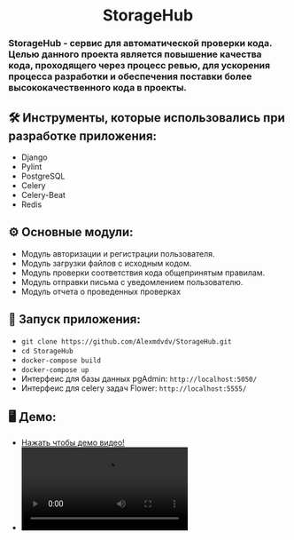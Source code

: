 <h1 align="center"> 
StorageHub
</h1>
<h3>
StorageHub - сервис для автоматической проверки кода. 
Целью данного проекта является повышение качества кода, 
проходящего через процесс ревью, для ускорения процесса 
разработки и обеспечения поставки более высококачественного кода в проекты. 
</h3>

<h2>
  🛠️ Инструменты, которые использовались при разработке приложения:
</h2>

- Django
- Pylint
- PostgreSQL
- Celery
- Celery-Beat
- Redis


<h2>
⚙️ Основные модули:
</h2>

- Модуль авторизации и регистрации пользователя.
- Модуль загрузки файлов с исходным кодом.
- Модуль проверки соответствия кода общепринятым правилам.
- Модуль отправки письма с уведомлением пользователю.
- Модуль отчета о проведенных проверках

<h2>
  🚀 Запуск приложения:
</h2>

- `git clone https://github.com/Alexmdvdv/StorageHub.git`
- `cd StorageHub`
- `docker-compose build`
- `docker-compose up`
- Интерфеис для базы данных pgAdmin: `http://localhost:5050/`
- Интерфеис для celery задач Flower: `http://localhost:5555/`

<h2>
🖥️ Демо:
</h2>

- <a href="https://github.com/Alexmdvdv/StorageHub/assets/107799695/74aa885d-e717-45e1-973d-8c5cc97c1bd8">Нажать чтобы демо видео!</a>
- <video src="https://github.com/Alexmdvdv/StorageHub/assets/107799695/74aa885d-e717-45e1-973d-8c5cc97c1bd8" />











